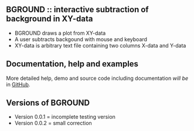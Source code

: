 BGROUND :: interactive subtraction of background in XY-data
-----------------------------------------------------------

* BGROUND draws a plot from XY-data
* A user subtracts backgound with mouse and keyboard
* XY-data is arbitrary text file containing two columns X-data and Y-data

Documentation, help and examples
--------------------------------

More detailed help, demo and source code including documentation *will be*
in [GitHub](https://mirekslouf.github.io/bground).

Versions of BGROUND
-------------------

* Version 0.0.1 = incomplete testing version
* Version 0.0.2 = small correction
